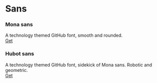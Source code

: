 # Sans
### Mona sans
A technology themed GitHub font, smooth and rounded.  
[Get](https://github.com/github/mona-sans?tab=readme-ov-file)
### Hubot sans
A technology themed GitHub font, sidekick of Mona sans. Robotic and geometric.  
[Get](https://github.com/github/mona-sans?tab=readme-ov-file)
